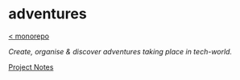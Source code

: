 # adventures

[< monorepo](../../README.md)

*Create, organise & discover adventures taking place in tech-world.*

[Project Notes](https://enspyrco.notion.site/Adventures-83bc88c84c834854872de24abe3d8a6c)